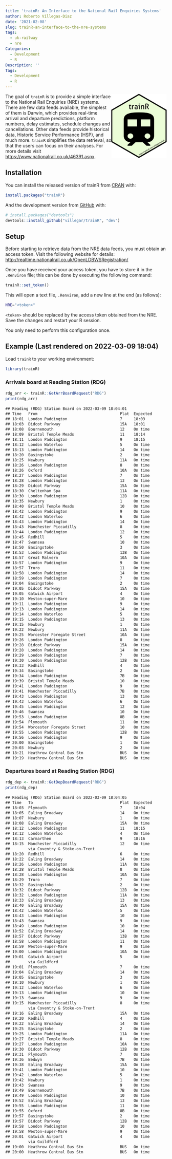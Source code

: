 ```yaml
---
title: 'trainR: An Interface to the National Rail Enquiries Systems'
author: Roberto Villegas-Diaz
date: '2021-02-08'
slug: trainR-an-interface-to-the-nre-systems
tags:
  - uk-railway
  - nre
Categories:
  - Development
  - R
Description: ''
Tags:
  - Development
  - R
---
```


<img src="https://raw.githubusercontent.com/villegar/trainR/main/inst/images/logo.png" alt="logo" align="right" height=200px/>

The goal of `trainR` is to provide a simple interface to the 
National Rail Enquiries (NRE) systems. There are few data feeds 
available, the simplest of them is Darwin, which provides real-time 
arrival and departure predictions, platform numbers, delay estimates, 
schedule changes and cancellations. Other data feeds provide historical 
data, Historic Service Performance (HSP), and much more. `trainR` 
simplifies the data retrieval, so that the users can focus on their 
analyses. For more details visit 
https://www.nationalrail.co.uk/46391.aspx.

## Installation

You can install the released version of trainR from [CRAN](https://CRAN.R-project.org) with:

``` r
install.packages("trainR")
```

And the development version from [GitHub](https://github.com/) with:

``` r
# install.packages("devtools")
devtools::install_github("villegar/trainR", "dev")
```

## Setup
Before starting to retrieve data from the NRE data feeds, you must obtain an access token. 
Visit the following website for details: http://realtime.nationalrail.co.uk/OpenLDBWSRegistration/

Once you have received your access token, you have to store it in the `.Renviron` file; this can be 
done by executing the following command:


```r
trainR::set_token()
```

This will open a text file, `.Renviron`, add a new line at the end (as follows):

```bash
NRE="<token>"
```

`<token>` should be replaced by the access token obtained from the NRE. Save the changes and restart 
your R session.

You only need to perform this configuration once.

## Example (Last rendered on 2022-03-09 18:04)

Load `trainR` to your working environment:

```r
library(trainR)
```

### Arrivals board at Reading Station (RDG)


```r
rdg_arr <- trainR::GetArrBoardRequest("RDG")
print(rdg_arr)
```

```
## Reading (RDG) Station Board on 2022-03-09 18:04:01
## Time   From                                    Plat  Expected
## 18:01  London Paddington                       7     18:03
## 18:03  Didcot Parkway                          15A   18:01
## 18:08  Bournemouth                             12    On time
## 18:09  Bristol Temple Meads                    11    18:14
## 18:11  London Paddington                       9     18:15
## 18:12  London Waterloo                         5     On time
## 18:13  London Paddington                       14    On time
## 18:20  Basingstoke                             2     On time
## 18:25  Newbury                                 11A   On time
## 18:26  London Paddington                       8     On time
## 18:26  Oxford                                  10A   On time
## 18:27  London Paddington                       7     On time
## 18:28  London Paddington                       13    On time
## 18:29  Didcot Parkway                          15A   On time
## 18:30  Cheltenham Spa                          11A   On time
## 18:30  London Paddington                       12B   On time
## 18:35  Newbury                                 1     On time
## 18:40  Bristol Temple Meads                    10    On time
## 18:42  London Paddington                       9     On time
## 18:42  London Waterloo                         6     On time
## 18:43  London Paddington                       14    On time
## 18:43  Manchester Piccadilly                   8     On time
## 18:44  London Paddington                       12    On time
## 18:45  Redhill                                 5     On time
## 18:47  Swansea                                 10    On time
## 18:50  Basingstoke                             3     On time
## 18:53  London Paddington                       13B   On time
## 18:57  Great Malvern                           10A   On time
## 18:57  London Paddington                       9     On time
## 18:57  Truro                                   11    On time
## 18:58  London Paddington                       14    On time
## 18:59  London Paddington                       7     On time
## 19:04  Basingstoke                             2     On time
## 19:05  Didcot Parkway                          15A   On time
## 19:05  Gatwick Airport                         4     On time
## 19:10  Weston-super-Mare                       10    On time
## 19:11  London Paddington                       9     On time
## 19:13  London Paddington                       14    On time
## 19:14  London Waterloo                         5     On time
## 19:15  London Paddington                       13    On time
## 19:15  Newbury                                 1     On time
## 19:22  Newbury                                 11A   On time
## 19:25  Worcester Foregate Street               10A   On time
## 19:26  London Paddington                       8     On time
## 19:28  Didcot Parkway                          15A   On time
## 19:28  London Paddington                       14    On time
## 19:29  London Paddington                       7     On time
## 19:30  London Paddington                       12B   On time
## 19:33  Redhill                                 4     On time
## 19:34  Basingstoke                             2     On time
## 19:34  London Paddington                       7B    On time
## 19:39  Bristol Temple Meads                    10    On time
## 19:41  London Paddington                       9     On time
## 19:41  Manchester Piccadilly                   7B    On time
## 19:43  London Paddington                       13    On time
## 19:43  London Waterloo                         6     On time
## 19:45  London Paddington                       12    On time
## 19:46  Swansea                                 10    On time
## 19:53  London Paddington                       8B    On time
## 19:54  Plymouth                                11    On time
## 19:54  Worcester Foregate Street               10    On time
## 19:55  London Paddington                       12B   On time
## 19:56  London Paddington                       9     On time
## 20:00  Basingstoke                             1     On time
## 20:03  Newbury                                 2     On time
## 18:21  Heathrow Central Bus Stn                BUS   On time
## 19:19  Heathrow Central Bus Stn                BUS   On time
```

### Departures board at Reading Station (RDG)


```r
rdg_dep <- trainR::GetDepBoardRequest("RDG")
print(rdg_dep)
```

```
## Reading (RDG) Station Board on 2022-03-09 18:04:05
## Time   To                                      Plat  Expected
## 18:03  Plymouth                                7     18:04
## 18:05  Ealing Broadway                         14    On time
## 18:07  Newbury                                 1     On time
## 18:08  Ealing Broadway                         15A   On time
## 18:12  London Paddington                       11    18:15
## 18:12  London Waterloo                         4     On time
## 18:13  Carmarthen                              9     18:16
## 18:15  Manchester Piccadilly                   12    On time
##        via Coventry & Stoke-on-Trent           
## 18:20  Redhill                                 6     On time
## 18:22  Ealing Broadway                         14    On time
## 18:26  London Paddington                       11A   On time
## 18:28  Bristol Temple Meads                    8     On time
## 18:28  London Paddington                       10A   On time
## 18:29  Truro                                   7     On time
## 18:32  Basingstoke                             2     On time
## 18:32  Didcot Parkway                          12B   On time
## 18:32  London Paddington                       11A   On time
## 18:33  Ealing Broadway                         13    On time
## 18:40  Ealing Broadway                         15A   On time
## 18:42  London Waterloo                         5     On time
## 18:43  London Paddington                       10    On time
## 18:43  Swansea                                 9     On time
## 18:49  London Paddington                       10    On time
## 18:52  Ealing Broadway                         14    On time
## 18:57  Didcot Parkway                          13B   On time
## 18:58  London Paddington                       11    On time
## 18:59  Weston-super-Mare                       9     On time
## 19:00  London Paddington                       10A   On time
## 19:01  Gatwick Airport                         5     On time
##        via Guildford                           
## 19:01  Plymouth                                7     On time
## 19:04  Ealing Broadway                         14    On time
## 19:05  Basingstoke                             3     On time
## 19:10  Newbury                                 1     On time
## 19:12  London Waterloo                         6     On time
## 19:13  London Paddington                       10    On time
## 19:13  Swansea                                 9     On time
## 19:15  Manchester Piccadilly                   8     On time
##        via Coventry & Stoke-on-Trent           
## 19:16  Ealing Broadway                         15A   On time
## 19:20  Redhill                                 4     On time
## 19:22  Ealing Broadway                         14    On time
## 19:25  Basingstoke                             2     On time
## 19:25  London Paddington                       11A   On time
## 19:27  Bristol Temple Meads                    8     On time
## 19:27  London Paddington                       10A   On time
## 19:30  Didcot Parkway                          12B   On time
## 19:31  Plymouth                                7     On time
## 19:36  Bedwyn                                  7B    On time
## 19:38  Ealing Broadway                         15A   On time
## 19:41  London Paddington                       10    On time
## 19:42  London Waterloo                         5     On time
## 19:42  Newbury                                 1     On time
## 19:43  Swansea                                 9     On time
## 19:49  Bournemouth                             7B    On time
## 19:49  London Paddington                       10    On time
## 19:52  Ealing Broadway                         13    On time
## 19:55  London Paddington                       11    On time
## 19:55  Oxford                                  8B    On time
## 19:57  Basingstoke                             2     On time
## 19:57  Didcot Parkway                          12B   On time
## 19:58  London Paddington                       10    On time
## 19:58  Weston-super-Mare                       9     On time
## 20:01  Gatwick Airport                         4     On time
##        via Guildford                           
## 19:00  Heathrow Central Bus Stn                BUS   On time
## 20:00  Heathrow Central Bus Stn                BUS   On time
```
